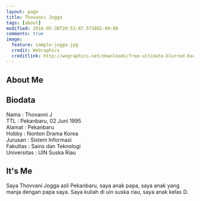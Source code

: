 ```yaml
---
layout: page
title: Thovanni Jogga
tags: [about]
modified: 2016-05-30T20:53:07.573882-04:00
comments: true
image:
  feature: sample-jogga.jpg
  credit: WeGraphics
  creditlink: http://wegraphics.net/downloads/free-ultimate-blurred-background-pack/
---
```

##  About Me
##  Biodata

Nama : Thovanni J<br>
TTL : Pekanbaru, 02 Juni 1995<br>
Alamat : Pekanbaru<br>
Hobby : Nonton Drama Korea<br>
Jurusan : Sistem Informasi<br>
Fakultas : Sains dan Teknologi<br>
Universitas : UIN Suska Riau<br>

## It's Me
Saya Thovvani Jogga asli Pekanbaru, saya anak papa, saya anak yang manja dengan papa saya. Saya kuliah di uin suska riau, saya anak kelas D.

